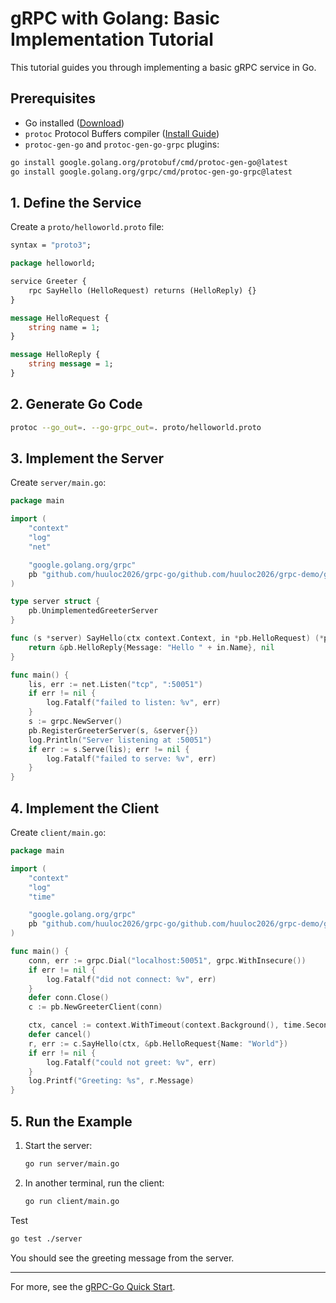 # gRPC with Golang: Basic Implementation Tutorial

This tutorial guides you through implementing a basic gRPC service in Go.

## Prerequisites

- Go installed ([Download](https://golang.org/dl/))
- `protoc` Protocol Buffers compiler ([Install Guide](https://grpc.io/docs/protoc-installation/))
- `protoc-gen-go` and `protoc-gen-go-grpc` plugins:

```sh
go install google.golang.org/protobuf/cmd/protoc-gen-go@latest
go install google.golang.org/grpc/cmd/protoc-gen-go-grpc@latest
```

## 1. Define the Service

Create a `proto/helloworld.proto` file:

```proto
syntax = "proto3";

package helloworld;

service Greeter {
    rpc SayHello (HelloRequest) returns (HelloReply) {}
}

message HelloRequest {
    string name = 1;
}

message HelloReply {
    string message = 1;
}
```

## 2. Generate Go Code

```sh
protoc --go_out=. --go-grpc_out=. proto/helloworld.proto
```

## 3. Implement the Server

Create `server/main.go`:

```go
package main

import (
    "context"
    "log"
    "net"

    "google.golang.org/grpc"
    pb "github.com/huuloc2026/grpc-go/github.com/huuloc2026/grpc-demo/greeterpb"
)

type server struct {
    pb.UnimplementedGreeterServer
}

func (s *server) SayHello(ctx context.Context, in *pb.HelloRequest) (*pb.HelloReply, error) {
    return &pb.HelloReply{Message: "Hello " + in.Name}, nil
}

func main() {
    lis, err := net.Listen("tcp", ":50051")
    if err != nil {
        log.Fatalf("failed to listen: %v", err)
    }
    s := grpc.NewServer()
    pb.RegisterGreeterServer(s, &server{})
    log.Println("Server listening at :50051")
    if err := s.Serve(lis); err != nil {
        log.Fatalf("failed to serve: %v", err)
    }
}
```

## 4. Implement the Client

Create `client/main.go`:

```go
package main

import (
    "context"
    "log"
    "time"

    "google.golang.org/grpc"
    pb "github.com/huuloc2026/grpc-go/github.com/huuloc2026/grpc-demo/greeterpb"
)

func main() {
    conn, err := grpc.Dial("localhost:50051", grpc.WithInsecure())
    if err != nil {
        log.Fatalf("did not connect: %v", err)
    }
    defer conn.Close()
    c := pb.NewGreeterClient(conn)

    ctx, cancel := context.WithTimeout(context.Background(), time.Second)
    defer cancel()
    r, err := c.SayHello(ctx, &pb.HelloRequest{Name: "World"})
    if err != nil {
        log.Fatalf("could not greet: %v", err)
    }
    log.Printf("Greeting: %s", r.Message)
}
```

## 5. Run the Example

1. Start the server:

     ```sh
     go run server/main.go
     ```

2. In another terminal, run the client:

     ```sh
     go run client/main.go
     ```

Test
```sh
go test ./server
```


You should see the greeting message from the server.

---

For more, see the [gRPC-Go Quick Start](https://grpc.io/docs/languages/go/quickstart/).